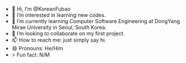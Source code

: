 - 👋 Hi, I’m @KoreanFubao
- 👀 I’m interested in learning new codes.
- 🌱 I’m currently learning Computer Software Engineering at DongYang Mirae University in Seoul, South Korea.
- 💞️ I’m looking to collaborate on my first project.
- 📫 How to reach me: just simply say hi.
- 😄 Pronouns: He/Him
- ⚡ Fun fact: N/M

<!---
KoreanFubao/KoreanFubao is a ✨ special ✨ repository because its `README.md` (this file) appears on your GitHub profile.
You can click the Preview link to take a look at your changes.
--->
